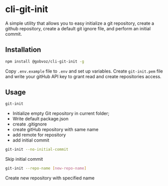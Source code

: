 # cli-git-init

A simple utility that allows you to easy initialize a git repository, create a github repository, create a default git ignore file, and perform an initial commit.

## Installation

```sh
npm install @gobvoz/cli-git-init -g
```

Copy `.env.example` file to `.env` and set up variables.
Create `git-init.pem` file and write your gitHub API key to grant read and create repositories access.

## Usage

```sh
git-init
```

- Initialize empty Git repository in current folder;
- Write default package.json
- create .gitignore
- create gitHub repository with same name
- add remote for repository
- add initial commit

```sh
git-init --no-initial-commit
```

Skip initial commit

```sh
git-init --repo-name [new-repo-name]
```

Create new repository with specified name
